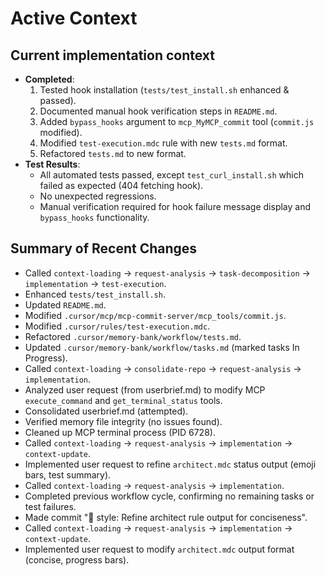 # Active Context

## Current implementation context
- **Completed**: 
    1. Tested hook installation (`tests/test_install.sh` enhanced & passed).
    2. Documented manual hook verification steps in `README.md`.
    3. Added `bypass_hooks` argument to `mcp_MyMCP_commit` tool (`commit.js` modified).
    4. Modified `test-execution.mdc` rule with new `tests.md` format.
    5. Refactored `tests.md` to new format.
- **Test Results**: 
    - All automated tests passed, except `test_curl_install.sh` which failed as expected (404 fetching hook). 
    - No unexpected regressions.
    - Manual verification required for hook failure message display and `bypass_hooks` functionality.

## Summary of Recent Changes
- Called `context-loading` -> `request-analysis` -> `task-decomposition` -> `implementation` -> `test-execution`.
- Enhanced `tests/test_install.sh`.
- Updated `README.md`.
- Modified `.cursor/mcp/mcp-commit-server/mcp_tools/commit.js`.
- Modified `.cursor/rules/test-execution.mdc`.
- Refactored `.cursor/memory-bank/workflow/tests.md`.
- Updated `.cursor/memory-bank/workflow/tasks.md` (marked tasks In Progress).
- Called `context-loading` -> `consolidate-repo` -> `request-analysis` -> `implementation`.
- Analyzed user request (from userbrief.md) to modify MCP `execute_command` and `get_terminal_status` tools.
- Consolidated userbrief.md (attempted).
- Verified memory file integrity (no issues found).
- Cleaned up MCP terminal process (PID 6728).
- Called `context-loading` -> `request-analysis` -> `implementation` -> `context-update`.
- Implemented user request to refine `architect.mdc` status output (emoji bars, test summary).
- Called `context-loading` -> `request-analysis` -> `implementation`.
- Completed previous workflow cycle, confirming no remaining tasks or test failures.
- Made commit ":art: style: Refine architect rule output for conciseness".
- Called `context-loading` -> `request-analysis` -> `implementation` -> `context-update`.
- Implemented user request to modify `architect.mdc` output format (concise, progress bars).
